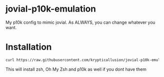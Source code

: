 # jovial-p10k-emulation
My p10k config to mimic jovial.  As ALWAYS, you can change whatever you want.

# Installation
```bash
curl https://raw.githubusercontent.com/krypticallusion/jovial-p10k-emulation/master/install.sh -sS | sudo bash -s $USER
```

This will install zsh, Oh My Zsh and p10k as well if you dont have them